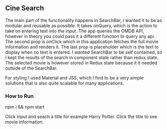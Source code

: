 ## Cine Search

The main part of the functionality happens in SearchBar, I wanted it to be as modular and reusable as possible. It takes onQuery, which is the action to take on entering text into the input. The app queries the OMDB API, however in theory you could pass it a different function to query any api. The second prop is onClick which in this application fetches the full movie information and renders it. The last prop is placeholder which is the text to display when no text is entered. I wanted SearchBar to be self contained, so I kept the results of the search in component state rather than redux state. The selected movie is however stored in Redux state because it it needed outside of the SearchBar.

For styling I used Material and JSS, which I find to be a very simple solutions that is also quite scalable for many applications.

### How to Run

npm i && npm start

Click input and seach a title for example Harry Potter. Click the title to see movie information.
